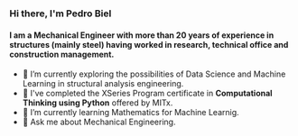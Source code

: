 ### Hi there, I'm Pedro Biel

#### I am a Mechanical Engineer with more than 20 years of experience in structures (mainly steel) having worked in research, technical office and construction management.

- 🔭 I’m currently exploring the possibilities of Data Science and Machine Learning in structural analysis engineering.
- :book: I've completed the XSeries Program certificate in **Computational Thinking using Python** offered by MITx.
- 🌱 I’m currently learning Mathematics for Machine Learnig.
- 💬 Ask me about Mechanical Engineering.

<!--
**PedroBiel/PedroBiel** is a ✨ _special_ ✨ repository because its `README.md` (this file) appears on your GitHub profile.

Here are some ideas to get you started:

- 🔭 I’m currently working on ...
- 🌱 I’m currently learning ...
- 👯 I’m looking to collaborate on ...
- 🤔 I’m looking for help with ...
- 💬 Ask me about ...
- 📫 How to reach me: ...
- 😄 Pronouns: ...
- ⚡ Fun fact: ...
-->
